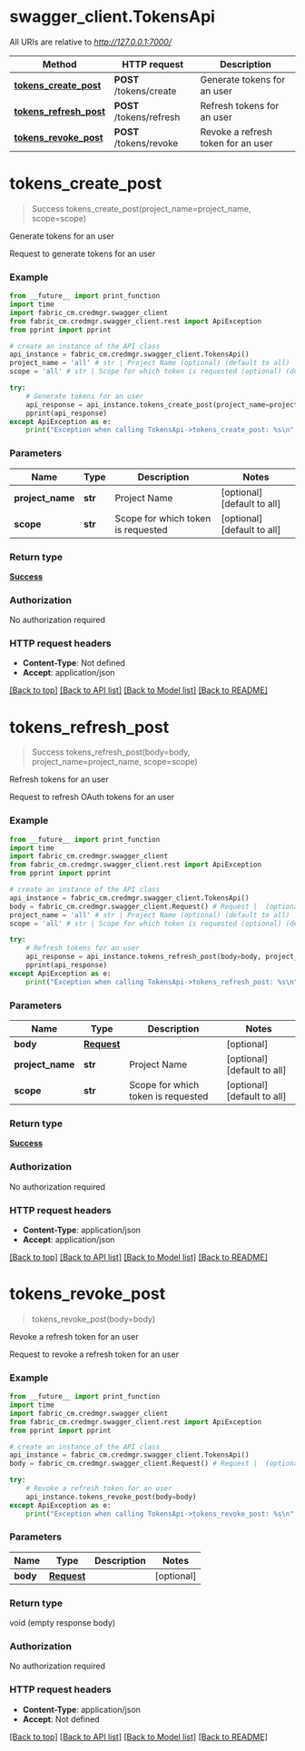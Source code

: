 # swagger_client.TokensApi

All URIs are relative to *http://127.0.0.1:7000/*

Method | HTTP request | Description
------------- | ------------- | -------------
[**tokens_create_post**](TokensApi.md#tokens_create_post) | **POST** /tokens/create | Generate tokens for an user
[**tokens_refresh_post**](TokensApi.md#tokens_refresh_post) | **POST** /tokens/refresh | Refresh tokens for an user
[**tokens_revoke_post**](TokensApi.md#tokens_revoke_post) | **POST** /tokens/revoke | Revoke a refresh token for an user

# **tokens_create_post**
> Success tokens_create_post(project_name=project_name, scope=scope)

Generate tokens for an user

Request to generate tokens for an user 

### Example
```python
from __future__ import print_function
import time
import fabric_cm.credmgr.swagger_client
from fabric_cm.credmgr.swagger_client.rest import ApiException
from pprint import pprint

# create an instance of the API class
api_instance = fabric_cm.credmgr.swagger_client.TokensApi()
project_name = 'all' # str | Project Name (optional) (default to all)
scope = 'all' # str | Scope for which token is requested (optional) (default to all)

try:
    # Generate tokens for an user
    api_response = api_instance.tokens_create_post(project_name=project_name, scope=scope)
    pprint(api_response)
except ApiException as e:
    print("Exception when calling TokensApi->tokens_create_post: %s\n" % e)
```

### Parameters

Name | Type | Description  | Notes
------------- | ------------- | ------------- | -------------
 **project_name** | **str**| Project Name | [optional] [default to all]
 **scope** | **str**| Scope for which token is requested | [optional] [default to all]

### Return type

[**Success**](Success.md)

### Authorization

No authorization required

### HTTP request headers

 - **Content-Type**: Not defined
 - **Accept**: application/json

[[Back to top]](#) [[Back to API list]](../README.md#documentation-for-api-endpoints) [[Back to Model list]](../README.md#documentation-for-models) [[Back to README]](../README.md)

# **tokens_refresh_post**
> Success tokens_refresh_post(body=body, project_name=project_name, scope=scope)

Refresh tokens for an user

Request to refresh OAuth tokens for an user 

### Example
```python
from __future__ import print_function
import time
import fabric_cm.credmgr.swagger_client
from fabric_cm.credmgr.swagger_client.rest import ApiException
from pprint import pprint

# create an instance of the API class
api_instance = fabric_cm.credmgr.swagger_client.TokensApi()
body = fabric_cm.credmgr.swagger_client.Request() # Request |  (optional)
project_name = 'all' # str | Project Name (optional) (default to all)
scope = 'all' # str | Scope for which token is requested (optional) (default to all)

try:
    # Refresh tokens for an user
    api_response = api_instance.tokens_refresh_post(body=body, project_name=project_name, scope=scope)
    pprint(api_response)
except ApiException as e:
    print("Exception when calling TokensApi->tokens_refresh_post: %s\n" % e)
```

### Parameters

Name | Type | Description  | Notes
------------- | ------------- | ------------- | -------------
 **body** | [**Request**](Request.md)|  | [optional] 
 **project_name** | **str**| Project Name | [optional] [default to all]
 **scope** | **str**| Scope for which token is requested | [optional] [default to all]

### Return type

[**Success**](Success.md)

### Authorization

No authorization required

### HTTP request headers

 - **Content-Type**: application/json
 - **Accept**: application/json

[[Back to top]](#) [[Back to API list]](../README.md#documentation-for-api-endpoints) [[Back to Model list]](../README.md#documentation-for-models) [[Back to README]](../README.md)

# **tokens_revoke_post**
> tokens_revoke_post(body=body)

Revoke a refresh token for an user

Request to revoke a refresh token for an user 

### Example
```python
from __future__ import print_function
import time
import fabric_cm.credmgr.swagger_client
from fabric_cm.credmgr.swagger_client.rest import ApiException
from pprint import pprint

# create an instance of the API class
api_instance = fabric_cm.credmgr.swagger_client.TokensApi()
body = fabric_cm.credmgr.swagger_client.Request() # Request |  (optional)

try:
    # Revoke a refresh token for an user
    api_instance.tokens_revoke_post(body=body)
except ApiException as e:
    print("Exception when calling TokensApi->tokens_revoke_post: %s\n" % e)
```

### Parameters

Name | Type | Description  | Notes
------------- | ------------- | ------------- | -------------
 **body** | [**Request**](Request.md)|  | [optional] 

### Return type

void (empty response body)

### Authorization

No authorization required

### HTTP request headers

 - **Content-Type**: application/json
 - **Accept**: Not defined

[[Back to top]](#) [[Back to API list]](../README.md#documentation-for-api-endpoints) [[Back to Model list]](../README.md#documentation-for-models) [[Back to README]](../README.md)

